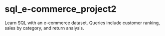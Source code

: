# sql_e-commerce_project2
Learn SQL with an e-commerce dataset. Queries include customer ranking, sales by category, and return analysis.
